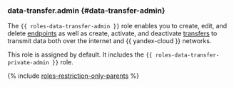 ### data-transfer.admin {#data-transfer-admin}

The `{{ roles-data-transfer-admin }}` role enables you to create, edit, and delete [endpoints](../data-transfer/concepts/index.md#endpoint) as well as create, activate, and deactivate [transfers](../data-transfer/concepts/index.md#transfer) to transmit data both over the internet and {{ yandex-cloud }} networks.

This role is assigned by default. It includes the `{{ roles-data-transfer-private-admin }}` role.

{% include [roles-restriction-only-parents](iam/roles-restriction-only-parents.md) %}
